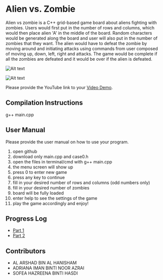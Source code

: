 # Alien vs. Zombie

Alien vs zombie is a C++ grid-based game board about aliens fighting with zombies. Users would first put in the number of rows and columns, which would then place alien 'A' in the middle of the board. Random characters would be generated along the board and user will also put in the number of zombies that they want. The alien would have to defeat the zombie by moving around and initiating attacks using commands from user composed of moving up, down, left, right and attacks. The game would be complete if all the zombies are defeated and it would be over if the alien is defeated.  

![Alt text](https://drive.google.com/file/d/1Ua83maZOR3MCg6pe2ViSxAVNlxzfAXIw/view?usp=share_link "main menu")

![Alt text](https://drive.google.com/file/d/13PqJkJlbT4Gpr3UhFK02llhA9j1mWNYc/view?usp=share_link "title page")

Please provide the YouTube link to your [Video Demo](https://www.youtube.com/watch?v=64AH-ano6Q0).

## Compilation Instructions


g++ main.cpp 


## User Manual

Please provide the user manual on how to use your program.

1. open github
2. download only main.cpp and case0.h
3. open the files in terminal/cmd with g++ main.cpp 
4. the menu screen will show up
4. press 0 to enter new game
5. press any key to continue
6. fill in your desired number of rows and columns (odd numbers only)
7. fill in your desired number of zombies
8. board will be fully loaded
9. enter help to see the settings of the game
10. play the game accordingly and enjoy!


## Progress Log

- [Part 1](PART1.md)
- [Part 2](PART2.md)

## Contributors

- AL ARSHAD BIN AL HANISHAM
- ADRIANA IMAN BINTI NOOR AZRAI
- SOFEA HAZREENA BINTI HASDI
